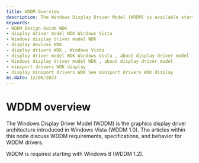 ```yaml
---
title: WDDM Overview
description: The Windows Display Driver Model (WDDM) is available starting with Windows Vista and is required starting with Windows 8. This section discusses requirements, specifications, and behavior for WDDM drivers.
keywords:
- WDDM Design Guide WDK
- display driver model WDK Windows Vista
- Windows display driver model WDK
- display devices WDK
- display drivers WDK , Windows Vista
- display driver model WDK Windows Vista , about display driver model
- Windows display driver model WDK , about display driver model
- miniport drivers WDK display
- display miniport drivers WDK See miniport drivers WDK display
ms.date: 12/06/2023
---
```


# WDDM overview

The Windows Display Driver Model (WDDM) is the graphics display driver architecture introduced in Windows Vista (WDDM 1.0). The articles within this node discuss WDDM requirements, specifications, and behavior for WDDM drivers.

WDDM is required starting with Windows 8 (WDDM 1.2).
